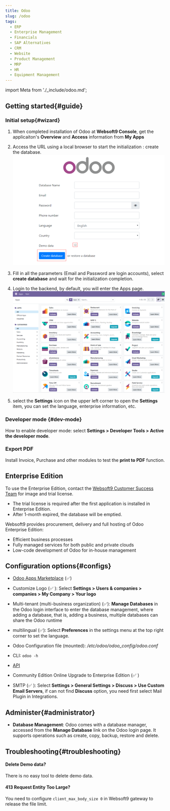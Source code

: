 ```yaml
---
title: Odoo
slug: /odoo
tags:
  - ERP 
  - Enterprise Management
  - Financials
  - SAP Alternatives
  - CRM 
  - Website
  - Product Management
  - MRP 
  - HR
  - Equipment Management
---
```


import Meta from './_include/odoo.md';

<Meta name="meta" />

## Getting started{#guide}

### Initial setup{#wizard}

1. When completed installation of Odoo at **Websoft9 Console**, get the applicaiton's **Overview** and **Access** information from **My Apps**  

2. Access the URL using a local browser to start the initialization : create the database.
   ![Odoo Community Edition initialization page](./assets/odoo-startcreatedb-websoft9.png)

3. Fill in all the parameters (Email and Password are login accounts), select **create database** and wait for the initialization completion.

4. Login to the backend, by default, you will enter the Apps page.  
   ![Odoo APPS](./assets/odoo-apps-websoft9.png)

5. select the **Settings** icon on the upper left corner to open the **Settings** item, you can set the language, enterprise information, etc.

### Developer mode {#dev-mode}

How to enable developer mode: select **Settings > Developer Tools > Active the developer mode**.

### Export PDF

Install Invoice, Purchase and other modules to test the **print to PDF** function.


## Enterprise Edition

To use the Enterprise Edition, contact the [Websoft9 Customer Success Team](./helpdesk#contact) for image and trial license.

- The trial license is required after the first application is installed in Enterprise Edition.
- After 1-month expired, the database will be emptied.

Websoft9 provides procurement, delivery and full hosting of Odoo Enterprise Edition:

- Efficient business processes
- Fully managed services for both public and private clouds
- Low-code development of Odoo for in-house management

## Configuration options{#configs}

- [Odoo Apps Marketplace](https://www.odoo.com/apps/modules) (✅)

- Customize Logo (✅ ): Select **Settings > Users & companies > companies > My Company > Your logo**

- Multi-tenant (multi-business organization) (✅): **Manage Databases** in the Odoo login interface to enter the database management, where adding a database, that is, adding a business, multiple databases can share the Odoo runtime

- multilingual (✅): Select  **Preferences** in the settings menu at the top right corner to set the language.

- Odoo Configuration file (mounted): */etc/odoo/odoo_config/odoo.conf*  

- CLI: `odoo -h`

- [API](https://www.odoo.com/documentation/17.0/developer/misc/api/odoo.html)

- Community Edition Online Upgrade to Enterprise Edition (✅ )

- SMTP (✅ ): Select **Settings > General Settings > Discuss > Use Custom Email Servers**, if can not find **Discuss** option, you need first select Mail Plugin in Integrations.

## Administer{#administrator}

- **Database Management**: Odoo comes with a database manager, accessed from the **Manage Database** link on the Odoo login page. It supports operations such as create, copy, backup, restore and delete.

## Troubleshooting{#troubleshooting}

#### Delete Demo data?

There is no easy tool to delete demo data.

#### 413 Request Entity Too Large?

You need to configure `client_max_body_size 0` in Websoft9 gateway to release the file limit.
